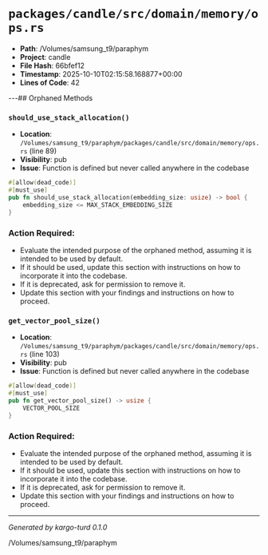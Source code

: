 # `packages/candle/src/domain/memory/ops.rs`

- **Path**: /Volumes/samsung_t9/paraphym
- **Project**: candle
- **File Hash**: 66bfef12  
- **Timestamp**: 2025-10-10T02:15:58.168877+00:00  
- **Lines of Code**: 42

---## Orphaned Methods


### `should_use_stack_allocation()`

- **Location**: `/Volumes/samsung_t9/paraphym/packages/candle/src/domain/memory/ops.rs` (line 89)
- **Visibility**: pub
- **Issue**: Function is defined but never called anywhere in the codebase

```rust
#[allow(dead_code)]
#[must_use]
pub fn should_use_stack_allocation(embedding_size: usize) -> bool {
    embedding_size <= MAX_STACK_EMBEDDING_SIZE
}
```

### Action Required:

- Evaluate the intended purpose of the orphaned method, assuming it is intended to be used by default.
- If it should be used, update this section with instructions on how to incorporate it into the codebase.
- If it is deprecated, ask for permission to remove it.
- Update this section with your findings and instructions on how to proceed.


### `get_vector_pool_size()`

- **Location**: `/Volumes/samsung_t9/paraphym/packages/candle/src/domain/memory/ops.rs` (line 103)
- **Visibility**: pub
- **Issue**: Function is defined but never called anywhere in the codebase

```rust
#[allow(dead_code)]
#[must_use]
pub fn get_vector_pool_size() -> usize {
    VECTOR_POOL_SIZE
}
```

### Action Required:

- Evaluate the intended purpose of the orphaned method, assuming it is intended to be used by default.
- If it should be used, update this section with instructions on how to incorporate it into the codebase.
- If it is deprecated, ask for permission to remove it.
- Update this section with your findings and instructions on how to proceed.

---

*Generated by kargo-turd 0.1.0*

/Volumes/samsung_t9/paraphym